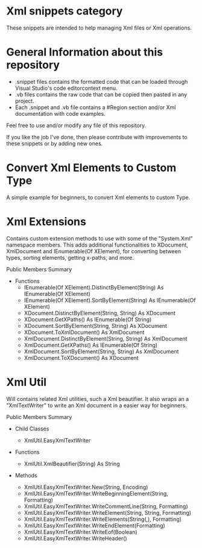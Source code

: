 # Xml snippets category
These snippets are intended to help managing Xml files or Xml operations.

# General Information about this repository
 - .snippet files contains the formatted code that can be loaded through Visual Studio's code editorcontext menu.
 - .vb files contains the raw code that can be copied then pasted in any project.
 - Each .snippet and .vb file contains a #Region section and/or Xml documentation with code examples.
 
Feel free to use and/or modify any file of this repository.

If you like the job I've done, then please contribute with improvements to these snippets or by adding new ones.

# Convert Xml Elements to Custom Type
A simple example for beginners, to convert Xml elements to custom Type.

# Xml Extensions
Contains custom extension methods to use with some of the "System.Xml" namespace members.
This adds additional functionalities to XDocument, XmlDocument and IEnumerable(Of XElement), for converting between types, sorting elements, getting x-paths, and more.

Public Members Summary
 - Functions
   - IEnumerable(Of XElement).DistinctByElement(String) As IEnumerable(Of XElement)
   - IEnumerable(Of XElement).SortByElement(String) As IEnumerable(Of XElement)
   - XDocument.DistinctByElement(String, String) As XDocument
   - XDocument.GetXPaths() As IEnumerable(Of String)
   - XDocument.SortByElement(String, String) As XDocument
   - XDocument.ToXmlDocument() As XmlDocument
   - XmlDocument.DistinctByElement(String, String) As XmlDocument
   - XmlDocument.GetXPaths() As IEnumerable(Of String)
   - XmlDocument.SortByElement(String, String) As XmlDocument
   - XmlDocument.ToXDocument() As XDocument

# Xml Util
Will contains related Xml utilities, such a Xml beautifier.
It also wraps an a "XmlTextWriter" to write an Xml document in a easier way for beginners.

Public Members Summary
 - Child Classes
   - XmlUtil.EasyXmlTextWriter

 - Functions
   - XmlUtil.XmlBeautifier(String) As String

 - Methods
   - XmlUtil.EasyXmlTextWriter.New(String, Encoding)
   - XmlUtil.EasyXmlTextWriter.WriteBeginningElement(String, Formatting)
   - XmlUtil.EasyXmlTextWriter.WriteCommentLine(String, Formatting)
   - XmlUtil.EasyXmlTextWriter.WriteElement(String, String, Formatting)
   - XmlUtil.EasyXmlTextWriter.WriteElements(String(,), Formatting)
   - XmlUtil.EasyXmlTextWriter.WriteEndElement(Formatting)
   - XmlUtil.EasyXmlTextWriter.WriteEof(Boolean)
   - XmlUtil.EasyXmlTextWriter.WriteHeader()
